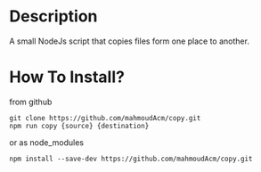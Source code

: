 # Description
A small NodeJs script that copies files form one place to another.

# How To Install?
from github
```
git clone https://github.com/mahmoudAcm/copy.git
npm run copy {source} {destination}
```
or as node_modules
```
npm install --save-dev https://github.com/mahmoudAcm/copy.git
```
